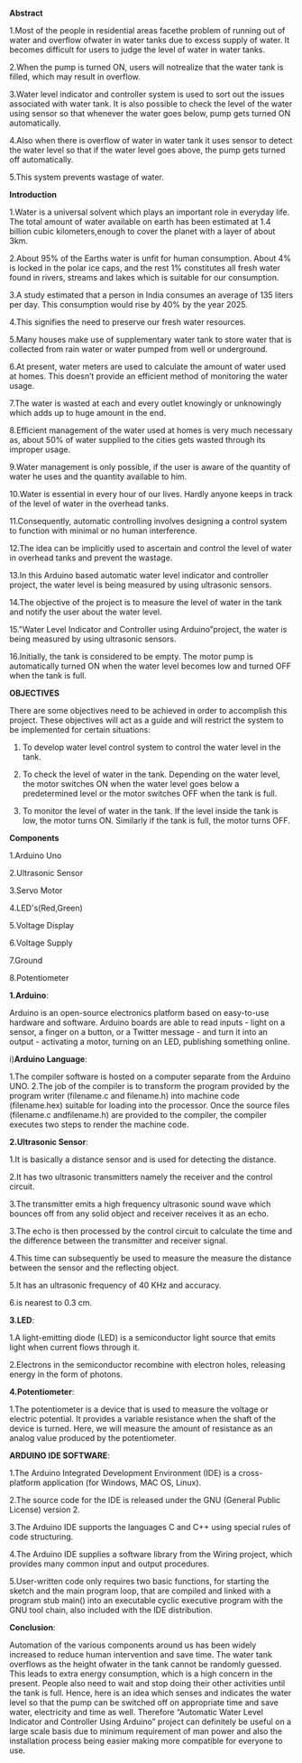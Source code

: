 __Abstract__

1.Most of the people in residential areas facethe problem of running out of water and overflow ofwater in water tanks due to excess supply of water. It
becomes difficult for users to judge the level of water in water tanks. 

2.When the pump is turned ON, users will notrealize that the water tank is filled, which may result in overflow. 

3.Water level indicator and controller system is used to sort out the issues associated with water tank. It is also possible to check the level of the water using
sensor so that whenever the water goes below, pump gets turned ON automatically.

4.Also when there is overflow of water in water tank it uses sensor to detect the water level so that if the water level goes above, the pump gets turned off automatically. 

5.This system prevents wastage of water.

__Introduction__

1.Water is a universal solvent which plays an important role in everyday life. The total amount of water available on earth has been estimated at 1.4 billion cubic kilometers,enough to cover the planet with a layer of about 3km.

2.About 95% of the Earths water is unfit for human consumption. About 4% is locked in the polar ice caps, and the rest 1% constitutes all fresh water found in rivers,
streams and lakes which is suitable for our consumption.

3.A study estimated that a person in India consumes an average of 135 liters per day. This consumption would rise by 40% by the year 2025. 

4.This signifies the need to preserve our fresh water resources. 

5.Many houses make use of supplementary water tank to store water that is collected from rain water or water pumped from well or underground. 

6.At present, water meters are used to calculate the amount of water used at homes. This doesn’t provide an efficient method of monitoring the water usage. 

7.The water is wasted at each and every outlet knowingly or unknowingly which adds up to huge amount in the end. 

8.Efficient management of the water used at homes is very much necessary as, about 50% of water supplied to the cities gets wasted through its improper
usage. 

9.Water management is only possible, if the user is aware of the quantity of water he uses and the quantity available to him.

10.Water is essential in every hour of our lives. Hardly anyone keeps in track of the level of water in the overhead tanks. 

11.Consequently, automatic controlling involves designing a control system to function with minimal or no human interference. 

12.The idea can be implicitly used to ascertain and control the level of water in overhead tanks and prevent the wastage. 

13.In this Arduino based automatic water level indicator and controller project, the water level is being measured by using ultrasonic sensors.

14.The objective of the project is to measure the level of water in the tank and notify the user about the water level. 

15."Water Level Indicator and Controller using Arduino”project, the water is being measured by using ultrasonic sensors. 

16.Initially, the tank is considered to be empty. The motor pump is automatically turned ON when the water level becomes low and turned OFF when the tank is full.

__OBJECTIVES__

There are some objectives need to be achieved in order to accomplish this project. These objectives will act as a guide and will restrict the system to be implemented for certain situations:

1. To develop water level control system to control the water level in the tank.

2. To check the level of water in the tank. Depending on the water level, the motor switches ON when the water level goes below a predetermined level or the motor switches OFF
when the tank is full.

3. To monitor the level of water in the tank. If the level inside the tank is low, the motor turns ON. Similarly if the tank is full, the motor turns OFF.

__Components__

1.Arduino Uno

2.Ultrasonic Sensor

3.Servo Motor

4.LED's(Red,Green)

5.Voltage Display

6.Voltage Supply

7.Ground

8.Potentiometer

__1.Arduino__:

Arduino is an open-source electronics platform based on easy-to-use hardware and software. Arduino boards are able to read inputs - light on a sensor, a finger on a button, or a Twitter message - and turn it into an output - activating a motor, turning on an LED, publishing something online.

i)__Arduino Language__:

1.The compiler software is hosted on a computer separate from the Arduino UNO. 
2.The job of the compiler is to transform the program provided by the program writer (filename.c and filename.h) into machine code (filename.hex) suitable for loading into
the processor. Once the source files (filename.c andfilename.h) are provided to the compiler, the compiler executes two steps to render the machine code.

__2.Ultrasonic Sensor__:

1.It is basically a distance sensor and is used for detecting the distance. 

2.It has two ultrasonic transmitters namely the receiver and the control circuit.

3.The transmitter emits a high frequency ultrasonic sound wave which bounces off from any solid object and receiver receives it as an echo. 

3.The echo is then processed by the control circuit to calculate the time and the difference between the transmitter and receiver signal. 

4.This time can subsequently be used to measure the measure the distance between the sensor and the reflecting object.

5.It has an ultrasonic frequency of 40 KHz and accuracy.

6.is nearest to 0.3 cm.

__3.LED__:

1.A light-emitting diode (LED) is a semiconductor light source that emits light when current flows through it. 

2.Electrons in the semiconductor recombine with electron holes, releasing energy in the form of photons.

__4.Potentiometer__:

1.The potentiometer is a device that is used to measure the voltage or electric potential. It provides a variable resistance when the shaft of the device is turned. Here, we will measure the amount of resistance as an analog value produced by the potentiometer.

__ARDUINO IDE SOFTWARE__:

1.The Arduino Integrated Development Environment (IDE) is a cross-platform application (for Windows, MAC OS, Linux). 

2.The source code for the IDE is released under the GNU (General Public License) version 2.

3.The Arduino IDE supports the languages C and C++ using special rules of code structuring. 

4.The Arduino IDE supplies a software library from the Wiring project, which provides many common input and output procedures. 

5.User-written code only requires two basic functions, for starting the sketch and the main program loop, that are compiled and linked with a program stub main() into an executable cyclic executive program with the GNU tool chain, also included with the IDE distribution.

__Conclusion__:

Automation of the various components around us has been widely increased to reduce human intervention and save time. The water tank overflows as the height ofwater in the tank cannot be randomly guessed. This leads to extra energy consumption, which is a high concern in the present. People also need to wait and stop doing their other activities until the tank is full. Hence, here is an idea which senses and indicates the water level so that the pump can be switched off on appropriate time and save water, electricity and time as well. Therefore “Automatic Water Level Indicator and Controller Using Arduino” project can definitely be useful on a large scale basis due to minimum requirement of man power and also the installation process being easier making more compatible for everyone to use. 